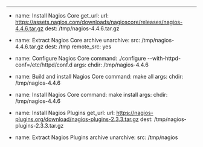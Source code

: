 ---
- name: Install Nagios Core
  get_url:
    url: https://assets.nagios.com/downloads/nagioscore/releases/nagios-4.4.6.tar.gz
    dest: /tmp/nagios-4.4.6.tar.gz

- name: Extract Nagios Core archive
  unarchive:
    src: /tmp/nagios-4.4.6.tar.gz
    dest: /tmp
    remote_src: yes

- name: Configure Nagios Core
  command: ./configure --with-httpd-conf=/etc/httpd/conf.d
  args:
    chdir: /tmp/nagios-4.4.6

- name: Build and install Nagios Core
  command: make all
  args:
    chdir: /tmp/nagios-4.4.6

- name: Install Nagios Core
  command: make install
  args:
    chdir: /tmp/nagios-4.4.6

- name: Install Nagios Plugins
  get_url:
    url: https://nagios-plugins.org/download/nagios-plugins-2.3.3.tar.gz
    dest: /tmp/nagios-plugins-2.3.3.tar.gz

- name: Extract Nagios Plugins archive
  unarchive:
    src: /tmp/nagios
